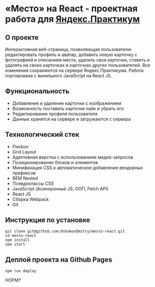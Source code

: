 # «Место» на React - проектная работа для [Яндекс.Практикум](https://practicum.yandex.ru/)

## О проекте
Интерактивная веб-страница, позволяющая пользователю редактировать профиль и аватар, добавить новую карточку с фотографией и описанием места, удалить свои карточки, ставить и удалять на своих карточках и карточках других пользователей. Все изменения сохраняются на сервере Яндекс.Практикума.
Работа портирована с ванильного JavaScript на React JS.

## Функциональность
* Добавление и удаление карточки с изображением
* Возможность поставить карточке лайк и убрать его
* Редактирование профиля пользователя
* Данные хранятся на сервере и загружаются с сервера

## Технологический стек
* Flexbox
* Grid Layout
* Адаптивная верстка с использованием медиа-запросов
* Позиционирование блоков и элементов
* Минификация CSS и автоматическое добавление вендорных префиксов
* BEM Nested
* Псевдоклассы CSS
* JavaScript (Асинхронный JS, ООП, Fetch API)
* React JS
* Сборка Webpack
* Git

## Инструкция по установке
```
git clone git@github.com:UshakovDmitry/mesto-react.git
cd mesto-react
npm install
npm start
```

## Деплой проекта на Github Pages
```
npm run deploy
```

НОРМ?


